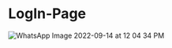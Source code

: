 # LogIn-Page

![WhatsApp Image 2022-09-14 at 12 04 34 PM](https://user-images.githubusercontent.com/113499802/190077992-9f36e83e-719d-46a7-bdb1-19975f394b14.jpeg)
